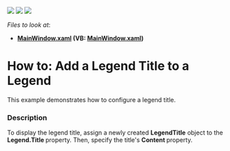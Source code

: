 <!-- default badges list -->
![](https://img.shields.io/endpoint?url=https://codecentral.devexpress.com/api/v1/VersionRange/128568419/21.1.5%2B)
[![](https://img.shields.io/badge/Open_in_DevExpress_Support_Center-FF7200?style=flat-square&logo=DevExpress&logoColor=white)](https://supportcenter.devexpress.com/ticket/details/T377595)
[![](https://img.shields.io/badge/📖_How_to_use_DevExpress_Examples-e9f6fc?style=flat-square)](https://docs.devexpress.com/GeneralInformation/403183)
<!-- default badges end -->
<!-- default file list -->
*Files to look at*:

* **[MainWindow.xaml](./CS/LegendTitleSample/MainWindow.xaml) (VB: [MainWindow.xaml](./VB/LegendTitleSample/MainWindow.xaml))**
<!-- default file list end -->
# How to: Add a Legend Title to a Legend


This example demonstrates how to configure a legend title.


<h3>Description</h3>

To display the legend title, assign a newly created <strong>LegendTitle</strong>&nbsp;object to the <strong>Legend.Title </strong>property.&nbsp;Then, specify the title's&nbsp;<strong>Content&nbsp;</strong>property.

<br/>



